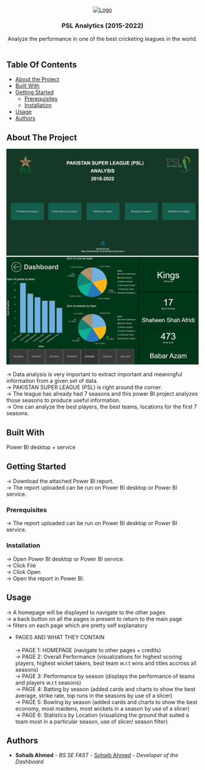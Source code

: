 <br/>
<p align="center">
  <a href="https://github.com/sohaibahmedsipra/public-projects/tree/main/PSL%20analysis%20Dashboard%20Power%20BI">
    <img src="https://upload.wikimedia.org/wikipedia/en/2/24/Official_logo_of_Pakistan_Super_League.png" alt="Logo" width="80" height="80">
  </a>

  <h3 align="center">PSL Analytics (2015-2022)</h3>

  <p align="center">
    Analyze the performance in one of the best cricketing leagues in the world.
    <br/>
    <br/>
  </p>
</p>



## Table Of Contents

* [About the Project](#about-the-project)
* [Built With](#built-with)
* [Getting Started](#getting-started)
  * [Prerequisites](#prerequisites)
  * [Installation](#installation)
* [Usage](#usage)
* [Authors](#authors)

## About The Project

![Screen Shot](https://github.com/sohaibahmedsipra/public-projects/blob/main/PSL%20analysis%20Dashboard%20Power%20BI/Pictures/Homepage.png?raw=true)
![Screen Shot](https://github.com/sohaibahmedsipra/public-projects/blob/main/PSL%20analysis%20Dashboard%20Power%20BI/Pictures/Performance.png?raw=true)



-> Data analysis is very important to extract important and meaningful information from a given set of data. <br>
-> PAKISTAN SUPER LEAGUE (PSL) is right around the corner. <br>
-> The league has already had 7 seasons and this power BI project analyzes those seasons to produce useful information. <br>
-> One can analyze the best players, the best teams, locations for the first 7 seasons. <br>

## Built With

Power BI desktop + service

## Getting Started

-> Download the attached Power BI report. </br>
-> The report uploaded can be run on Power BI desktop or Power BI service. 

### Prerequisites

-> The report uploaded can be run on Power BI desktop or Power BI service. <br>

### Installation

-> Open Power BI desktop or Power BI service.<br>
-> Click File<br>
-> Click Open<br>
-> Open the report in Power BI.<br>

## Usage

-> A homepage will be displayed to navigate to the other pages<br>
-> a back button on all the pages is present to return to the main page<br>
-> filters on each page which are pretty self explanatory<br>
- PAGES AND WHAT THEY CONTAIN<br><br>
    -> PAGE 1: HOMEPAGE (navigate to other pages + credits)<br>
    -> PAGE 2: Overall Performance (visualizations for highest scoring players, highest wicket takers, best team w.r.t wins and titles accross all seasons)<br>
    -> PAGE 3: Performance by season (displays the performance of teams and players w.r.t seasons)<br>
    -> PAGE 4: Batting by season (added cards and charts to show the best average, strike rate, top runs in the seasons by use of a slicer)<br>
    -> PAGE 5: Bowling by season (added cards and charts to show the best economy, most maidens, most wickets in a season by use of a slicer)<br>
    -> PAGE 6: Statistics by Location (visualizing the ground that suited a team most in a particular season, use of slicer/ season filter)<br>




## Authors

* **Sohaib Ahmed** - *BS SE FAST* - [Sohaib Ahmed](https://www.linkedin.com/in/sohaib-ahmed-sipra/) - *Developer of the Dashboard*
